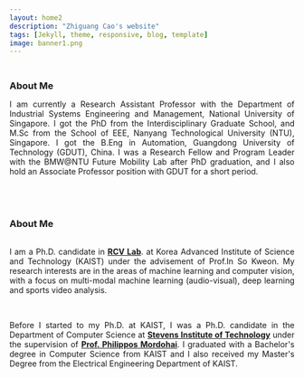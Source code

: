 ```yaml
---
layout: home2
description: "Zhiguang Cao's website"
tags: [Jekyll, theme, responsive, blog, template]
image: banner1.png
---
```

<h3 style="margin-bottom:0px;padding-top:20px;">About Me</h3>

<p align="justify">I am currently a Research Assistant Professor with the Department of Industrial Systems Engineering and Management, National University of Singapore.  I got the PhD from the Interdisciplinary Graduate School,  and M.Sc from the School of EEE, Nanyang Technological University (NTU), Singapore. I got the B.Eng in Automation, Guangdong University of Technology (GDUT), China. I was a Research Fellow and Program Leader with the BMW@NTU Future Mobility Lab after PhD graduation, and I also hold an Associate Professor position with GDUT for a short period.</p>

<br />


<h3 style="margin-bottom:0px;padding-top:20px;">About Me</h3>
<br>

<p align="justify">I am a Ph.D. candidate in <a href="http://rcv.kaist.ac.kr"><b>RCV Lab</b></a>. at Korea Advanced Institute of Science and Technology (KAIST) under the advisement of Prof.In So Kweon. My research interests are in the areas of machine learning and computer vision, with a focus on multi-modal machine learning (audio-visual), deep learning and sports video analysis.</p>

<br />

<p align="justify">Before I started to my Ph.D. at KAIST, I was a Ph.D. candidate in the Department of Computer Science at <a href="https://www.stevens.edu/schaefer-school-engineering-science/departments/computer-science"><b>Stevens Institute of Technology</b></a>  under the supervision of <a href="https://www.cs.stevens.edu/~mordohai/index.html"><b>Prof. Philippos Mordohai</b></a>. I graduated with a Bachelor's degree in Computer Science from KAIST and I also received my Master's Degree from the Electrical Engineering Department of KAIST.</p>

